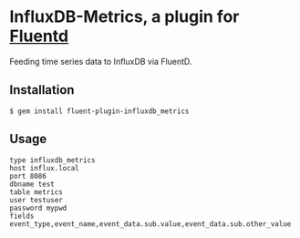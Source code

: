 # InfluxDB-Metrics, a plugin for [Fluentd](http://fluentd.org)

Feeding time series data to InfluxDB via FluentD.

## Installation

    $ gem install fluent-plugin-influxdb_metrics

## Usage

    type influxdb_metrics
    host influx.local
    port 8086
    dbname test
    table metrics
    user testuser
    password mypwd
    fields event_type,event_name,event_data.sub.value,event_data.sub.other_value

